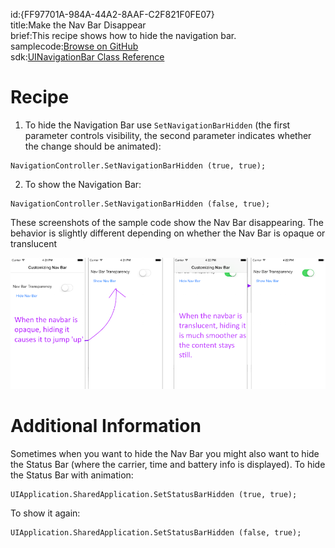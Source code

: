 id:{FF97701A-984A-44A2-8AAF-C2F821F0FE07}  
title:Make the Nav Bar Disappear  
brief:This recipe shows how to hide the navigation bar.  
samplecode:[Browse on GitHub](https://github.com/xamarin/recipes/tree/master/ios/content_controls/navigation_controller/make_the_nav_bar_disappear)  
sdk:[UINavigationBar Class Reference](https://developer.apple.com/library/ios/#documentation/UIKit/Reference/UINavigationBar_Class/Reference/UINavigationBar.html)  

<a name="Recipe" class="injected"></a>


# Recipe

<ol>
  <li>To hide the Navigation Bar use <code>SetNavigationBarHidden</code> (the first parameter controls visibility, the second parameter indicates whether the change should be animated): </li>
</ol>


```
NavigationController.SetNavigationBarHidden (true, true);
```

<ol start="2"><li> To show the Navigation Bar: </li></ol>


```
NavigationController.SetNavigationBarHidden (false, true);
```

These screenshots of the sample code show the Nav Bar disappearing. The
behavior is slightly different depending on whether the Nav Bar is opaque or translucent

[ ![](Images/NavBarDisappear.png)](Images/NavBarDisappear.png)

 <a name="Additional_Information" class="injected"></a>


# Additional Information

Sometimes when you want to hide the Nav Bar you might also want to hide the
Status Bar (where the carrier, time and battery info is displayed). To hide the
Status Bar with animation:

```
UIApplication.SharedApplication.SetStatusBarHidden (true, true);
```

To show it again:

```
UIApplication.SharedApplication.SetStatusBarHidden (false, true);
```
